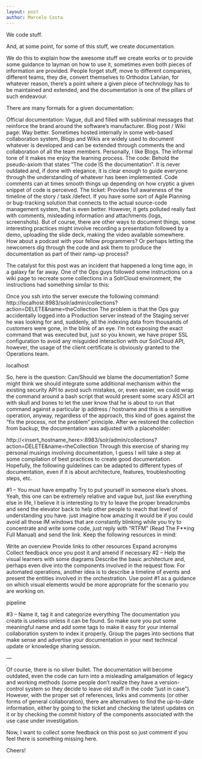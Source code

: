```yaml
---
layout: post
author: Marcelo Costa
---
```

We code stuff.

And, at some point, for some of this stuff, we create documentation.

We do this to explain how the awesome stuff we create works or to provide some guidance to layman on how to use it, sometimes even both pieces of information are provided. People forget stuff, move to different companies, different teams, they die, convert themselves to Orthodox Latvian, for whatever reason, there’s a point where a given piece of technology has to be maintained and extended, and the documentation is one of the pillars of such endeavour.

There are many formats for a given documentation:

Official documentation: Vague, dull and filled with subliminal messages that reinforce the brand around the software’s manufacturer.
Blog post / Wiki page: Way better. Sometimes hosted internally in some web-based collaboration system, Blogs and Wikis are widely used to document whatever is developed and can be extended through comments the and collaboration of all the team members. Personally, I like Blogs. The informal tone of it makes me enjoy the learning process.
The code: Behold the pseudo-axiom that states “The code IS the documentation”. It is never outdated and, if done with elegance, it is clear enough to guide everyone through the understanding of whatever has been implemented. Code comments can at times smooth things up depending on how cryptic a given snippet of code is perceived.
The ticket: Provides full awareness of the timeline of the story / task /defect. If you have some sort of Agile Planning or bug-tracking solution that connects to the actual source-code management system, that is even better. However, it gets polluted really fast with comments, misleading information and attachments (logs, screenshots).
But of course, there are other ways to document things, some interesting practices might involve recording a presentation followed by a demo, uploading the slide deck, making the video available somewhere. How about a podcast with your fellow programmers? Or perhaps letting the newcomers dig through the code and ask them to produce the documentation as part of their ramp-up process?

The catalyst for this post was an incident that happened a long time ago, in a galaxy far far away. One of the Ops guys followed some instructions on a wiki page to recreate some collections in a SolrCloud environment, the instructions had something similar to this:

Once you ssh into the server execute the following command: 
http://localhost:8983/solr/admin/collections?action=DELETE&name=theCollection
The problem is that the Ops guy accidentally logged into a Production server instead of the Staging server he was looking for and, suddenly, all the indexing data from thousands of customers were gone, in the blink of an eye. I’m not exposing the exact command that was executed but, just so you known, we have proper SSL configuration to avoid any misguided interaction with our SolrCloud API, however, the usage of the client certificate is obviously granted to the Operations team.

localhost

So, here is the question: Can/Should we blame the documentation? Some might think we should integrate some additional mechanism within the existing security API to avoid such mistakes, or, even easier, we could wrap the command around a bash script that would present some scary ASCII art with skull and bones to let the user know that he is about to run that command against a particular ip address / hostname and this is a sensitive operation, anyway, regardless of the approach, this kind of goes against the “fix the process, not the problem” principle. After we restored the collection from backup, the documentation was adjusted with a placeholder:

http://<insert_hostname_here>:8983/solr/admin/collections?action=DELETE&name=theCollection
Through this exercise of sharing my personal musings involving documentation, I guess I will take a step at some compilation of best practices to create good documentation. Hopefully, the following guidelines can be adapted to different types of documentation, even if it is about architecture, features, troubleshooting steps, etc.

#1 – You must have empathy
Try to put yourself in someone else’s shoes. Yeah, this one can be extremely relative and vague but, just like everything else in life, I believe it is interesting to try to leave the proper breadcrumbs and send the elevator back to help other people to reach that level of understanding you have. just imagine how amazing it would be if you could avoid all those IM windows that are constantly blinking while you try to concentrate and write some code, just reply with “RTFM” (Read The F**ing Full Manual) and send the link. Keep the following resources in mind:

Write an overview
Provide links to other resources
Expand acronyms
Collect feedback once you post it and amend if necessary
#2 – Help the visual learners with some diagrams
Describe the basic architecture and, perhaps even dive into the components involved in the request flow. For automated operations, another idea is to describe a timeline of events and present the entities involved in the orchestration. Use point #1 as a guidance on which visual elements would be more appropriate for the scenario you are working on.

pipeline

#3 – Name it, tag it and categorize everything
The documentation you create is useless unless it can be found. So make sure you put some meaningful name and add some tags to make it easy for your internal collaboration system to index it properly. Group the pages into sections that make sense and advertise your documentation in your next technical update or knowledge sharing session.

—

Of course, there is no silver bullet. The documentation will become outdated, even the code can turn into a misleading amalgamation of legacy and working methods (some people don’t realize they have a version-control system so they decide to leave old stuff in the code “just in case”). However, with the proper set of references, links and comments (or other forms of general collaboration), there are alternatives to find the up-to-date information, either by going to the ticket and checking the latest updates on it or by checking the commit history of the components associated with the use case under investigation.

Now, I want to collect some feedback on this post so just comment if you feel there is something missing here.

Cheers!
